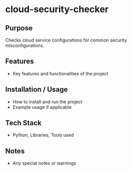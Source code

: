 # cloud-security-checker

## Purpose
Checks cloud service configurations for common security misconfigurations.

## Features
- Key features and functionalities of the project

## Installation / Usage
- How to install and run the project
- Example usage if applicable

## Tech Stack
- Python, Libraries, Tools used

## Notes
- Any special notes or warnings

